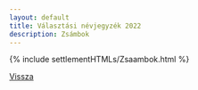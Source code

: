 ```yaml
---
layout: default
title: Választási névjegyzék 2022
description: Zsámbok
---
```


{% include settlementHTMLs/Zsaambok.html %}

[Vissza](../)